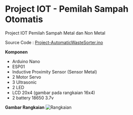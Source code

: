 # Project IOT - Pemilah Sampah Otomatis
Project IOT Pemilah Sampah Metal dan Non Metal

Source Code : [Project-AutomaticWasteSorter.ino](https://github.com/rifkibayuariy/ProjectIOT-PemilahSampahOtomatis/blob/main/Project-AutomaticWasteSorter.ino)

**Komponen**
- Arduino Nano
- ESP01
- Inductive Proximity Sensor (Sensor Metal)
- 2 Motor Servo
- 3 Ultrasonic
- 2 LED
- LCD 20x4 (gambar pada rangkaian 16x4)
- 2 battery 18650 3.7v

**Gambar Rangkaian**
![Rangkaian](https://github.com/user-attachments/assets/17f69fe0-a461-4317-b013-a6a6f83faaa3)
